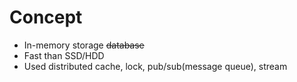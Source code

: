 # Concept

* In-memory storage ~~database~~
* Fast than SSD/HDD
* Used distributed cache, lock, pub/sub(message queue), stream